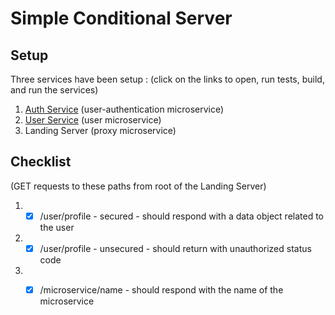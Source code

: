 # Simple Conditional Server

## Setup

Three services have been setup :
(click on the links to open, run tests, build, and run the services)

1. [Auth Service](/https://github.com/Avarsa/playground/tree/main/golang/simple-conditional-server/auth_service)  (user-authentication microservice)
2. [User Service](https://github.com/Avarsa/playground/tree/main/golang/simple-conditional-server/user_service)  (user microservice)
3. Landing Server  (proxy microservice)

## Checklist
(GET requests to these paths from root of the Landing Server)

1. - [x] /user/profile - secured - should respond with a data object related to the user
2. - [x] /user/profile - unsecured - should return with unauthorized status code
3. - [x] /microservice/name - should respond with the name of the microservice
 

